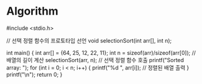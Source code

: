 # Algorithm
#include <stdio.h>

// 선택 정렬 함수의 프로토타입 선언
void selectionSort(int arr[], int n);

int main() {
    int arr[] = {64, 25, 12, 22, 11};
    int n = sizeof(arr)/sizeof(arr[0]); // 배열의 길이 계산
    selectionSort(arr, n); // 선택 정렬 함수 호출
    printf("Sorted array: ");
    for (int i = 0; i < n; i++) {
        printf("%d ", arr[i]); // 정렬된 배열 출력
    }
    printf("\n");
    return 0;
}
